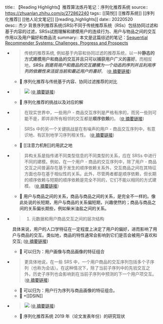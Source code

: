 title:: 【Reading Highlights】推荐算法炼丹笔记：序列化推荐系统
source:: https://zhuanlan.zhihu.com/p/272862240
tags:: [[简悦]] [[推荐系统]]  [[序列化推荐]]  [[他人论文笔记]]   [[reading_highlights]]
date:: 20220520  
desc:: 杰少 背景序列推荐系统(SRS)不同于传统推荐系统（RSs）包括协同过滤和基于内容的过滤，SRSs试图理解和建模用户的连续行为、用户与物品之间的交互作用以及用户偏好和商品流
summary:: 本文是这篇综述的笔记：[Sequential Recommender Systems: Challenges, Progress and Prospects](https://www.ijcai.org/Proceedings/2019/0883.pdf)

- > 传统的推荐系统, 例如基于内容和协同过滤的推荐系统，以一种**静态的方式建模用户和商品的交互并且只可以捕获用户广义的喜好**。而相反地，**_SRSs 则是将用户和商品的交互建模为一个动态的序列并且利用序列的依赖性来活捉当前和最近用户的喜好_**。  ([🌐 摘要链接](https://zhuanlan.zhihu.com/p/272862240#js_content:~:text=%E9%9D%99%E6%80%81%E7%9A%84%E6%96%B9%E5%BC%8F%E5%BB%BA%E6%A8%A1%E7%94%A8%E6%88%B7%E5%92%8C%E5%95%86%E5%93%81%E7%9A%84%E4%BA%A4%E4%BA%92%E5%B9%B6%E4%B8%94%E5%8F%AA%E5%8F%AF%E4%BB%A5%E6%8D%95%E8%8E%B7%E7%94%A8%E6%88%B7%E5%B9%BF%E4%B9%89%E7%9A%84%E5%96%9C%E5%A5%BD%E4%BC%A0%E7%BB%9F%E7%9A%84%E6%8E%A8%E8%8D%90%E7%B3%BB%E7%BB%9F,%20%E4%BE%8B%E5%A6%82%E5%9F%BA%E4%BA%8E%E5%86%85%E5%AE%B9%E5%92%8C%E5%8D%8F%E5%90%8C%E8%BF%87%E6%BB%A4%E7%9A%84%E6%8E%A8%E8%8D%90%E7%B3%BB%E7%BB%9F%EF%BC%8C%E4%BB%A5%E4%B8%80%E7%A7%8DSRSs%20%E5%88%99%E6%98%AF%E5%B0%86%E7%94%A8%E6%88%B7%E5%92%8C%E5%95%86%E5%93%81%E7%9A%84%E4%BA%A4%E4%BA%92%E5%BB%BA%E6%A8%A1%E4%B8%BA%E4%B8%80%E4%B8%AA%E5%8A%A8%E6%80%81%E7%9A%84%E5%BA%8F%E5%88%97%E5%B9%B6%E4%B8%94%E5%88%A9%E7%94%A8%E5%BA%8F%E5%88%97%E7%9A%84%E4%BE%9D%E8%B5%96%E6%80%A7%E6%9D%A5%E6%B4%BB%E6%8D%89%E5%BD%93%E5%89%8D%E5%92%8C%E6%9C%80%E8%BF%91%E7%94%A8%E6%88%B7%E7%9A%84%E5%96%9C%E5%A5%BD%E3%80%82%E8%80%8C%E7%9B%B8%E5%8F%8D%E5%9C%B0%EF%BC%8C%E3%80%82))
	- 📝 序列化推荐与传统基于内容、协同过滤推荐的对比
- > ![](https://pic1.zhimg.com/v2-83f5a6a9bbec4446a50c562e6ef00310_r.jpg)  ([🌐 摘要链接](https://zhuanlan.zhihu.com/p/272862240#js_content:~:text=https://pic1.zhimg.com/v2-83f5a6a9bbec4446a50c562e6ef00310_r.jpg))
	- 📝 序列化推荐的挑战以及对应的解
- > 在现实世界中，一些用户 - 商品交互序列是严格有序的，而另一些则可能不是，即并非所有相邻的交互都是**顺序依赖**的。  ([🌐 摘要链接](https://zhuanlan.zhihu.com/p/272862240#js_content:~:text=%E5%9C%A8%E7%8E%B0%E5%AE%9E%E4%B8%96%E7%95%8C%E4%B8%AD%EF%BC%8C%E4%B8%80%E4%BA%9B%E7%94%A8%E6%88%B7%20-%20%E5%95%86%E5%93%81%E4%BA%A4%E4%BA%92%E5%BA%8F%E5%88%97%E6%98%AF%E4%B8%A5%E6%A0%BC%E6%9C%89%E5%BA%8F%E7%9A%84%EF%BC%8C%E8%80%8C%E5%8F%A6%E4%B8%80%E4%BA%9B%E5%88%99%E5%8F%AF%E8%83%BD%E4%B8%8D%E6%98%AF%EF%BC%8C%E5%8D%B3%E5%B9%B6%E9%9D%9E%E6%89%80%E6%9C%89%E7%9B%B8%E9%82%BB%E7%9A%84%E4%BA%A4%E4%BA%92%E9%83%BD%E6%98%AF%E9%A1%BA%E5%BA%8F%E4%BE%9D%E8%B5%96%E7%9A%84%E3%80%82))
- > SRSs 中的另一个关键挑战是在有噪声的用户 - 商品交互序列中，有意识地、有区别地学习序列相关性。  ([🌐 摘要链接](https://zhuanlan.zhihu.com/p/272862240#js_content:~:text=SRSs%20%E4%B8%AD%E7%9A%84%E5%8F%A6%E4%B8%80%E4%B8%AA%E5%85%B3%E9%94%AE%E6%8C%91%E6%88%98%E6%98%AF%E5%9C%A8%E6%9C%89%E5%99%AA%E5%A3%B0%E7%9A%84%E7%94%A8%E6%88%B7%20-%20%E5%95%86%E5%93%81%E4%BA%A4%E4%BA%92%E5%BA%8F%E5%88%97%E4%B8%AD%EF%BC%8C%E6%9C%89%E6%84%8F%E8%AF%86%E5%9C%B0%E3%80%81%E6%9C%89%E5%8C%BA%E5%88%AB%E5%9C%B0%E5%AD%A6%E4%B9%A0%E5%BA%8F%E5%88%97%E7%9B%B8%E5%85%B3%E6%80%A7%E3%80%82))
	- 📝 [[注意力机制]]的用武之地
- > 异构关系是指传递不同类型信息的不同类型的关系，应在 SRSs 中进行不同的建模。例如，在一个用户 - 商品的交互序列中，除了用户 - 商品交互之间普遍存在基于发生的顺序依赖关系外，交互商品之间在其特征方面也存在基于相似性的关系。此外，尽管两者都是顺序依赖，但长期的顺序依赖与短期的顺序依赖是完全不同的，它们不能以相同的方式建模。  ([🌐 摘要链接](https://zhuanlan.zhihu.com/p/272862240#js_content:~:text=%E5%BC%82%E6%9E%84%E5%85%B3%E7%B3%BB%E6%98%AF%E6%8C%87%E4%BC%A0%E9%80%92%E4%B8%8D%E5%90%8C%E7%B1%BB%E5%9E%8B%E4%BF%A1%E6%81%AF%E7%9A%84%E4%B8%8D%E5%90%8C%E7%B1%BB%E5%9E%8B%E7%9A%84%E5%85%B3%E7%B3%BB%EF%BC%8C%E5%BA%94%E5%9C%A8%20SRSs%20%E4%B8%AD%E8%BF%9B%E8%A1%8C%E4%B8%8D%E5%90%8C%E7%9A%84%E5%BB%BA%E6%A8%A1%E3%80%82%E4%BE%8B%E5%A6%82%EF%BC%8C%E5%9C%A8%E4%B8%80%E4%B8%AA%E7%94%A8%E6%88%B7%20-%20%E5%95%86%E5%93%81%E7%9A%84%E4%BA%A4%E4%BA%92%E5%BA%8F%E5%88%97%E4%B8%AD%EF%BC%8C%E9%99%A4%E4%BA%86%E7%94%A8%E6%88%B7%20-%20%E5%95%86%E5%93%81%E4%BA%A4%E4%BA%92%E4%B9%8B%E9%97%B4%E6%99%AE%E9%81%8D%E5%AD%98%E5%9C%A8%E5%9F%BA%E4%BA%8E%E5%8F%91%E7%94%9F%E7%9A%84%E9%A1%BA%E5%BA%8F%E4%BE%9D%E8%B5%96%E5%85%B3%E7%B3%BB%E5%A4%96%EF%BC%8C%E4%BA%A4%E4%BA%92%E5%95%86%E5%93%81%E4%B9%8B%E9%97%B4%E5%9C%A8%E5%85%B6%E7%89%B9%E5%BE%81%E6%96%B9%E9%9D%A2%E4%B9%9F%E5%AD%98%E5%9C%A8%E5%9F%BA%E4%BA%8E%E7%9B%B8%E4%BC%BC%E6%80%A7%E7%9A%84%E5%85%B3%E7%B3%BB%E3%80%82%E6%AD%A4%E5%A4%96%EF%BC%8C%E5%B0%BD%E7%AE%A1%E4%B8%A4%E8%80%85%E9%83%BD%E6%98%AF%E9%A1%BA%E5%BA%8F%E4%BE%9D%E8%B5%96%EF%BC%8C%E4%BD%86%E9%95%BF%E6%9C%9F%E7%9A%84%E9%A1%BA%E5%BA%8F%E4%BE%9D%E8%B5%96%E4%B8%8E%E7%9F%AD%E6%9C%9F%E7%9A%84%E9%A1%BA%E5%BA%8F%E4%BE%9D%E8%B5%96%E6%98%AF%E5%AE%8C%E5%85%A8%E4%B8%8D%E5%90%8C%E7%9A%84%EF%BC%8C%E5%AE%83%E4%BB%AC%E4%B8%8D%E8%83%BD%E4%BB%A5%E7%9B%B8%E5%90%8C%E7%9A%84%E6%96%B9%E5%BC%8F%E5%BB%BA%E6%A8%A1%E3%80%82))
	- 📝 用户与商品之间的关系，商品与商品之间的关系，是完全不一样的。像此处说的长短期，用户与商品的关系偏短期，兴趣使然的；商品与商品之间的关系偏长期些，例如柴米油盐之间的关系。
- > 1.  元数据和用户商品交互之间的层次结构
  
  具体来说，用户的人口学特征在一定程度上决定了用户的偏好，进而影响了用户与商品的交互。类似地，商品的特性通常会影响到它们是否会被用户喜欢和交互;  ([🌐 摘要链接](https://zhuanlan.zhihu.com/p/272862240#js_content:~:text=%E5%85%B7%E4%BD%93%E6%9D%A5%E8%AF%B4%EF%BC%8C%E7%94%A8%E6%88%B7%E7%9A%84%E4%BA%BA%E5%8F%A3%E5%AD%A6%E7%89%B9%E5%BE%81%E5%9C%A8%E4%B8%80%E5%AE%9A%E7%A8%8B%E5%BA%A6%E4%B8%8A%E5%86%B3%E5%AE%9A%E4%BA%86%E7%94%A8%E6%88%B7%E7%9A%84%E5%81%8F%E5%A5%BD%EF%BC%8C%E8%BF%9B%E8%80%8C%E5%BD%B1%E5%93%8D%E4%BA%86%E7%94%A8%E6%88%B7%E4%B8%8E%E5%95%86%E5%93%81%E7%9A%84%E4%BA%A4%E4%BA%92%E3%80%82%E7%B1%BB%E4%BC%BC%E5%9C%B0%EF%BC%8C%E5%95%86%E5%93%81%E7%9A%84%E7%89%B9%E6%80%A7%E9%80%9A%E5%B8%B8%E4%BC%9A%E5%BD%B1%E5%93%8D%E5%88%B0%E5%AE%83%E4%BB%AC%E6%98%AF%E5%90%A6%E4%BC%9A%E8%A2%AB%E7%94%A8%E6%88%B7%E5%96%9C%E6%AC%A2%E5%92%8C%E4%BA%A4%E4%BA%92;%E5%85%83%E6%95%B0%E6%8D%AE%E5%92%8C%E7%94%A8%E6%88%B7%E5%95%86%E5%93%81%E4%BA%A4%E4%BA%92%E4%B9%8B%E9%97%B4%E7%9A%84%E5%B1%82%E6%AC%A1%E7%BB%93%E6%9E%84))
	- 📝 可以归为：用户画像与商品画像的特征组合
- > 更具体地说，在一些 SRS 中，一个用户商品的交互序列包括多个子序列（也称为会话）。在这种情况下，除了当前子序列中的先验交互之外，历史子序列也会影响到在当前子序列中预测的下一个用户项交互。  ([🌐 摘要链接](https://zhuanlan.zhihu.com/p/272862240#js_content:~:text=%E6%9B%B4%E5%85%B7%E4%BD%93%E5%9C%B0%E8%AF%B4%EF%BC%8C%E5%9C%A8%E4%B8%80%E4%BA%9B%20SRS%20%E4%B8%AD%EF%BC%8C%E4%B8%80%E4%B8%AA%E7%94%A8%E6%88%B7%E5%95%86%E5%93%81%E7%9A%84%E4%BA%A4%E4%BA%92%E5%BA%8F%E5%88%97%E5%8C%85%E6%8B%AC%E5%A4%9A%E4%B8%AA%E5%AD%90%E5%BA%8F%E5%88%97%EF%BC%88%E4%B9%9F%E7%A7%B0%E4%B8%BA%E4%BC%9A%E8%AF%9D%EF%BC%89%E3%80%82%E5%9C%A8%E8%BF%99%E7%A7%8D%E6%83%85%E5%86%B5%E4%B8%8B%EF%BC%8C%E9%99%A4%E4%BA%86%E5%BD%93%E5%89%8D%E5%AD%90%E5%BA%8F%E5%88%97%E4%B8%AD%E7%9A%84%E5%85%88%E9%AA%8C%E4%BA%A4%E4%BA%92%E4%B9%8B%E5%A4%96%EF%BC%8C%E5%8E%86%E5%8F%B2%E5%AD%90%E5%BA%8F%E5%88%97%E4%B9%9F%E4%BC%9A%E5%BD%B1%E5%93%8D%E5%88%B0%E5%9C%A8%E5%BD%93%E5%89%8D%E5%AD%90%E5%BA%8F%E5%88%97%E4%B8%AD%E9%A2%84%E6%B5%8B%E7%9A%84%E4%B8%8B%E4%B8%80%E4%B8%AA%E7%94%A8%E6%88%B7%E9%A1%B9%E4%BA%A4%E4%BA%92%E3%80%82))
	- 📝 可以归为：用户行为序列与商品画像的特征组合。
	- 📝 +[[DSIN]]
- > ![](https://pic3.zhimg.com/v2-15e6b9c363ee709cee06aed99163636a_r.jpg)  ([🌐 摘要链接](https://zhuanlan.zhihu.com/p/272862240#js_content:~:text=https://pic3.zhimg.com/v2-15e6b9c363ee709cee06aed99163636a_r.jpg))
	- 📝 序列化推荐系统 2019 年（论文发表年份）的研究现状